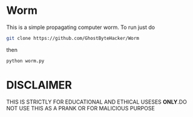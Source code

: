 # Worm
This is a simple propagating computer worm.
To run just do

```Bash
git clone https://github.com/GhostByteHacker/Worm
```
then
```Bash
python worm.py
```

# DISCLAIMER
THIS IS STRICTLY FOR EDUCATIONAL AND ETHICAL USESES **ONLY**.DO NOT USE THIS AS A PRANK OR FOR MALICIOUS PURPOSE
